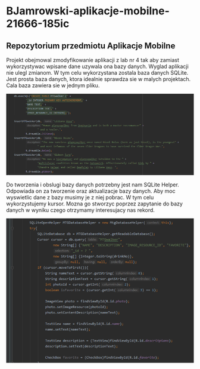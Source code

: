# BJamrowski-aplikacje-mobilne-21666-185ic
## Repozytorium przedmiotu Aplikacje Mobilne

Projekt obejmowal zmodyfikowanie aplikacji z lab nr 4 tak aby zamiast wykorzystywac wpisane dane uzywala ona bazy danych. Wyglad aplikacji nie ulegl zmianom.
W tym celu wykorzystana zostala baza danych SQLite. Jest prosta baza danych, ktora idealnie sprawdza sie w malych projektach. Cala baza zawiera sie w jednym pliku.

![](./photos/21.png)

Do tworzenia i obslugi bazy danych potrzebny jest nam SQLite Helper. Odpowiada on za tworzenie oraz aktualizacje bazy danych. Aby moc wyswietlic dane z bazy 
musimy je z niej pobrac. W tym celu wykorzystujemy kursor. Mozna go stworzyc poprzez zapytanie do bazy danych w wyniku czego otrzymamy interesujacy nas rekord.

![](./photos/22.png)
